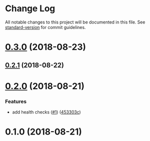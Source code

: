 # Change Log

All notable changes to this project will be documented in this file. See [standard-version](https://github.com/conventional-changelog/standard-version) for commit guidelines.

<a name="0.3.0"></a>
# [0.3.0](https://github.com/flexdrive/seneca-ops-server/compare/v0.2.1...v0.3.0) (2018-08-23)



<a name="0.2.1"></a>
## [0.2.1](https://github.com/flexdrive/seneca-ops-server/compare/v0.2.0...v0.2.1) (2018-08-22)



<a name="0.2.0"></a>
# [0.2.0](https://github.com/flexdrive/seneca-ops-server/compare/v0.1.0...v0.2.0) (2018-08-21)


### Features

* add health checks ([#1](https://github.com/flexdrive/seneca-ops-server/issues/1)) ([453303c](https://github.com/flexdrive/seneca-ops-server/commit/453303c))



<a name="0.1.0"></a>
# 0.1.0 (2018-08-21)
